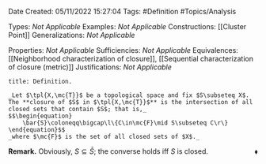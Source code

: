 <div class="topSpace"></div>

Date Created: 05/11/2022 15:27:04
Tags: #Definition #Topics/Analysis

Types: _Not Applicable_
Examples: _Not Applicable_
Constructions: [[Cluster Point]]
Generalizations: _Not Applicable_

Properties: _Not Applicable_
Sufficiencies: _Not Applicable_
Equivalences: [[Neighborhood characterization of closure]], [[Sequential characterization of closure (metric)]]
Justifications: _Not Applicable_

``` ad-Definition
title: Definition.

_Let $\tpl{X,\mc{T}}$ be a topological space and fix $S\subseteq X$. The **closure of $S$ in $\tpl{X,\mc{T}}$** is the intersection of all closed sets that contain $S$; that is,_
$$\begin{equation}
    \bar{S}\coloneqq\bigcap\l\{C\in\mc{F}\mid S\subseteq C\r\}
\end{equation}$$
_where $\mc{F}$ is the set of all closed sets of $X$._

```

**Remark.** Obviously, $S\subseteq\bar{S}$; the converse holds iff $S$ is closed.<span style="float:right;">$\blacklozenge$</span>

